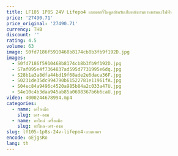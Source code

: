 ```yaml
---
title: LF105 1P8S 24V Lifepo4 แบตเตอรี่โมดูลสําหรับเก็บพลังงานยานพาหนะไฟฟ้า
price: '27490.71'
price_original: '27490.71'
currency: THB
discount: ''
rating: 4.5
volume: 63
image: S0fd7186f5910468b8174cb8b3fb9f192D.jpg
images:
  - S0fd7186f5910468b8174cb8b3fb9f192D.jpg
  - S7af095e4f7364837ad595d7731995e6dq.jpg
  - S28b1a3a8dfa44bd19f68ade2e6daca36F.jpg
  - S0231de35dc994790b61522781e11961fA.jpg
  - S04ec84a9496c4520a985b84a2c033a47U.jpg
  - S4e10c4b3daa945ab85a0698367b6b6caU.jpg
video: 4000244678994.mp4
categories:
  - name: เครื่องมือ
    slug: เคร-องม
  - name: อะไหล่ เครื่องมือ
    slug: อะไหล-เคร-องม
slug: lf105-1p8s-24v-lifepo4-แบตเตอร
encode: oEjgsRo
lang: th
---
```

  